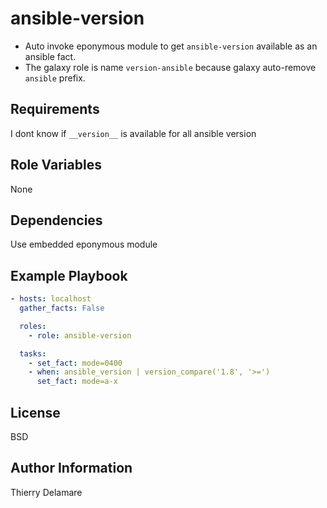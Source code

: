 # ansible-version

- Auto invoke eponymous module to get `ansible-version` available as an ansible fact.
- The galaxy role is name `version-ansible` because galaxy auto-remove `ansible` prefix.

## Requirements

I dont know if ``__version__`` is available for all ansible version

## Role Variables

None

## Dependencies

Use embedded eponymous module

## Example Playbook

``` yaml
- hosts: localhost
  gather_facts: False

  roles:
    - role: ansible-version

  tasks:
	- set_fact: mode=0400
	- when: ansible_version | version_compare('1.8', '>=')
	  set_fact: mode=a-x
```

## License

BSD

## Author Information

Thierry Delamare

